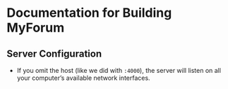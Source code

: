 # Documentation for Building MyForum

## Server Configuration

- If you omit the host (like we did with `:4000`), the server will listen on all your computer’s available network interfaces.
